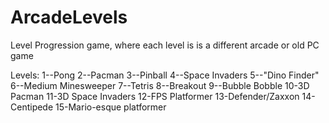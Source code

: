 # ArcadeLevels
Level Progression game, where each level is is a different arcade or old PC game

Levels:
1--Pong
2--Pacman
3--Pinball
4--Space Invaders
5--"Dino Finder"
6--Medium Minesweeper
7--Tetris
8--Breakout
9--Bubble Bobble
10-3D Pacman
11-3D Space Invaders
12-FPS Platformer
13-Defender/Zaxxon
14-Centipede
15-Mario-esque platformer
